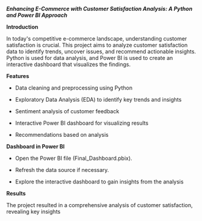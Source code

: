 ***Enhancing E-Commerce with Customer Satisfaction Analysis: A Python and Power BI Approach***

**Introduction**

In today's competitive e-commerce landscape, understanding customer satisfaction is crucial. This project aims to analyze customer satisfaction data to identify trends, uncover issues, and recommend actionable insights. Python is used for data analysis, and Power BI is used to create an interactive dashboard that visualizes the findings.



**Features**

- Data cleaning and preprocessing using Python

- Exploratory Data Analysis (EDA) to identify key trends and insights

- Sentiment analysis of customer feedback

- Interactive Power BI dashboard for visualizing results

- Recommendations based on analysis



**Dashboard in Power BI**

- Open the Power BI file (Final_Dashboard.pbix).
  
- Refresh the data source if necessary.

- Explore the interactive dashboard to gain insights from the analysis



**Results**

The project resulted in a comprehensive analysis of customer satisfaction, revealing key insights

